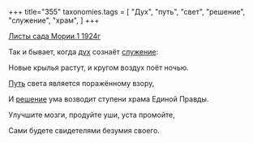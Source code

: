 +++
title="355"
taxonomies.tags = [
 "Дух",
 "путь",
 "свет",
 "решение",
 "служение",
 "храм",
]
+++

[Листы сада Мории 1 1924г](/agni/1924)

Так и бывает, когда [дух](/tags/Дух) сознаёт [служение](/tags/служение):   

Новые крылья растут, и кругом воздух поёт ночью.   

[Путь](/tags/путь) света является поражённому взору,   

И [решение](/tags/решение) ума возводит ступени храма Единой Правды.   

Улучшите мозги, продуйте уши, уста промойте,   

Сами будете свидетелями безумия своего.   

